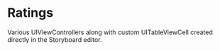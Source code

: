 # Ratings
Various UIViewControllers along with custom UITableViewCell created directly in the Storyboard editor.
